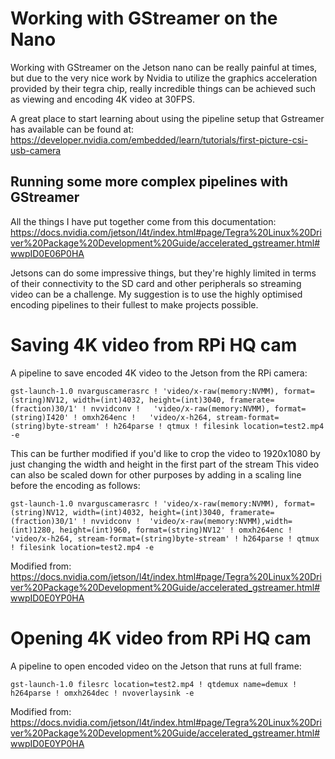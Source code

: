 # Working with GStreamer on the Nano
Working with GStreamer on the Jetson nano can be really painful at times, but due to the very nice work by Nvidia to utilize the graphics acceleration provided by their tegra chip, really incredible things can be achieved such as viewing and encoding 4K video at 30FPS.

A great place to start learning about using the pipeline setup that Gstreamer has available can be found at:
https://developer.nvidia.com/embedded/learn/tutorials/first-picture-csi-usb-camera

## Running some more complex pipelines with GStreamer
All the things I have put together come from this documentation: 
https://docs.nvidia.com/jetson/l4t/index.html#page/Tegra%20Linux%20Driver%20Package%20Development%20Guide/accelerated_gstreamer.html#wwpID0E06P0HA

Jetsons can do some impressive things, but they're highly limited in terms of their connectivity to the SD card and other peripherals so streaming video can be a challenge. My suggestion is to use the highly optimised encoding pipelines to their fullest to make projects possible.

# Saving 4K video from RPi HQ cam
A pipeline to save encoded 4K video to the Jetson from the RPi camera:
```
gst-launch-1.0 nvarguscamerasrc ! 'video/x-raw(memory:NVMM), format=(string)NV12, width=(int)4032, height=(int)3040, framerate=(fraction)30/1' ! nvvidconv !   'video/x-raw(memory:NVMM), format=(string)I420' ! omxh264enc !   'video/x-h264, stream-format=(string)byte-stream' ! h264parse ! qtmux ! filesink location=test2.mp4 -e
```
This can be further modified if you'd like to crop the video to 1920x1080 by just changing the width and height in the first part of the stream
This video can also be scaled down for other purposes by adding in a scaling line before the encoding as follows:
```
gst-launch-1.0 nvarguscamerasrc ! 'video/x-raw(memory:NVMM), format=(string)NV12, width=(int)4032, height=(int)3040, framerate=(fraction)30/1' ! nvvidconv !  'video/x-raw(memory:NVMM),width=(int)1280, height=(int)960, format=(string)NV12' ! omxh264enc !   'video/x-h264, stream-format=(string)byte-stream' ! h264parse ! qtmux ! filesink location=test2.mp4 -e
```

Modified from: https://docs.nvidia.com/jetson/l4t/index.html#page/Tegra%20Linux%20Driver%20Package%20Development%20Guide/accelerated_gstreamer.html#wwpID0E0YP0HA

# Opening 4K video from RPi HQ cam
A pipeline to open encoded video on the Jetson that runs at full frame:
```
gst-launch-1.0 filesrc location=test2.mp4 ! qtdemux name=demux ! h264parse ! omxh264dec ! nvoverlaysink -e
```
Modified from:
https://docs.nvidia.com/jetson/l4t/index.html#page/Tegra%20Linux%20Driver%20Package%20Development%20Guide/accelerated_gstreamer.html#wwpID0E0YP0HA

